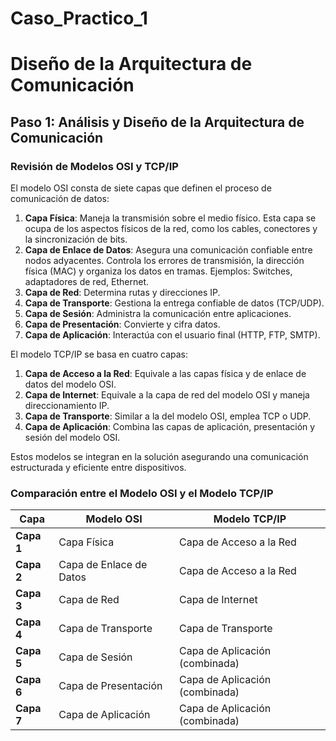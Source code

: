 # Caso_Practico_1

# Diseño de la Arquitectura de Comunicación

## Paso 1: Análisis y Diseño de la Arquitectura de Comunicación

### Revisión de Modelos OSI y TCP/IP

El modelo OSI consta de siete capas que definen el proceso de comunicación de datos:

1. **Capa Física**: Maneja la transmisión sobre el medio físico. Esta capa se ocupa de los aspectos físicos de la red, como los cables, conectores y la sincronización de bits.
2. **Capa de Enlace de Datos**: Asegura una comunicación confiable entre nodos adyacentes. Controla los errores de transmisión, la dirección física (MAC) y organiza los datos en tramas.
   Ejemplos: Switches, adaptadores de red, Ethernet.
3. **Capa de Red**: Determina rutas y direcciones IP. 
4. **Capa de Transporte**: Gestiona la entrega confiable de datos (TCP/UDP).
5. **Capa de Sesión**: Administra la comunicación entre aplicaciones.
6. **Capa de Presentación**: Convierte y cifra datos.
7. **Capa de Aplicación**: Interactúa con el usuario final (HTTP, FTP, SMTP).

El modelo TCP/IP se basa en cuatro capas:

1. **Capa de Acceso a la Red**: Equivale a las capas física y de enlace de datos del modelo OSI.
2. **Capa de Internet**: Equivale a la capa de red del modelo OSI y maneja direccionamiento IP.
3. **Capa de Transporte**: Similar a la del modelo OSI, emplea TCP o UDP.
4. **Capa de Aplicación**: Combina las capas de aplicación, presentación y sesión del modelo OSI.

Estos modelos se integran en la solución asegurando una comunicación estructurada y eficiente entre dispositivos.

### Comparación entre el Modelo OSI y el Modelo TCP/IP

| **Capa**               | **Modelo OSI**                     | **Modelo TCP/IP**                  |
|------------------------|------------------------------------|------------------------------------|
| **Capa 1**              | Capa Física                        | Capa de Acceso a la Red           |
| **Capa 2**              | Capa de Enlace de Datos            | Capa de Acceso a la Red           |
| **Capa 3**              | Capa de Red                        | Capa de Internet                  |
| **Capa 4**              | Capa de Transporte                 | Capa de Transporte                |
| **Capa 5**              | Capa de Sesión                     | Capa de Aplicación (combinada)    |
| **Capa 6**              | Capa de Presentación               | Capa de Aplicación (combinada)    |
| **Capa 7**              | Capa de Aplicación                 | Capa de Aplicación (combinada)    |

